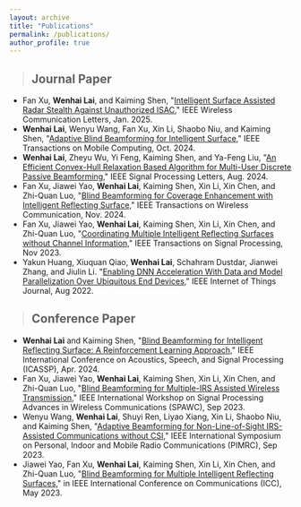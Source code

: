 ```yaml
---
layout: archive
title: "Publications"
permalink: /publications/
author_profile: true
---
```


> ## Journal Paper
* Fan Xu, **Wenhai Lai**, and Kaiming Shen, "[Intelligent Surface Assisted Radar Stealth Against Unauthorized ISAC,](/files/Fan_WCL_2025.pdf)" IEEE Wireless Communication Letters, Jan. 2025.
* **Wenhai Lai**, Wenyu Wang, Fan Xu, Xin Li, Shaobo Niu, and Kaiming Shen, "[Adaptive Blind Beamforming for Intelligent Surface,](/files/Lai_TMC_2024.pdf)" IEEE Transactions on Mobile Computing, Oct. 2024.
* **Wenhai Lai**, Zheyu Wu, Yi Feng, Kaiming Shen, and Ya-Feng Liu, "[An Efficient Convex-Hull Relaxation Based Algorithm for Multi-User Discrete Passive Beamforming,](/files/Lai_SPL_2024.pdf)" IEEE Signal Processing Letters, Aug. 2024.
* Fan Xu, Jiawei Yao, **Wenhai Lai**, Kaiming Shen, Xin Li, Xin Chen, and Zhi-Quan Luo, "[Blind Beamforming for Coverage Enhancement with Intelligent Reflecting Surface,](/files/Fan_TWC_2024.pdf)" IEEE Transactions on Wireless Communication, Nov. 2024.
* Fan Xu, Jiawei Yao, **Wenhai Lai**, Kaiming Shen, Xin Li, Xin Chen, and Zhi-Quan Luo, "[Coordinating Multiple Intelligent Reflecting Surfaces without Channel Information,](/files/Fan_TSP_2023.pdf)" IEEE Transactions on Signal Processing, Nov 2023.
* Yakun Huang, Xiuquan Qiao, **Wenhai Lai**, Schahram Dustdar, Jianwei Zhang, and Jiulin Li. "[Enabling DNN Acceleration With Data and Model Parallelization Over Ubiquitous End Devices,](https://ieeexplore.ieee.org/abstract/document/9538819)" IEEE Internet of Things Journal, Aug 2022.

> ## Conference Paper
* **Wenhai Lai** and Kaiming Shen, "[Blind Beamforming for Intelligent Reflecting Surface: A Reinforcement Learning Approach,](/files/Lai_ICASSP_2024.pdf)" IEEE International Conference on Acoustics, Speech, and Signal Processing (ICASSP), Apr. 2024.
* Fan Xu, Jiawei Yao, **Wenhai Lai**, Kaiming Shen, Xin Li, Xin Chen, and Zhi-Quan Luo, "[Blind Beamforming for Multiple-IRS Assisted Wireless Transmission,](/files/Fan_SPAWC_2023.pdf)" IEEE International Workshop on Signal Processing Advances in Wireless Communications (SPAWC), Sep 2023.
* Wenyu Wang, **Wenhai Lai**, Shuyi Ren, Liyao Xiang, Xin Li, Shaobo Niu, and Kaiming Shen, "[Adaptive Beamforming for Non-Line-of-Sight IRS-Assisted Communications without CSI,](/files/Wang_PIMRC_2023.pdf)" IEEE International Symposium on Personal, Indoor and Mobile Radio Communications (PIMRC), Sep 2023.
* Jiawei Yao, Fan Xu, **Wenhai Lai**, Kaiming Shen, Xin Li, Xin Chen, and Zhi-Quan Luo, "[Blind Beamforming for Multiple Intelligent Reflecting Surfaces,](/files/Yao_ICC_2023.pdf)" in IEEE International Conference on Communications (ICC), May 2023.


<!-- {% if author.googlescholar %}
  You can also find my articles on <u><a href="{{author.googlescholar}}">my Google Scholar profile</a>.</u>
{% endif %}

{% include base_path %}

{% for post in site.publications reversed %}
  {% include archive-single.html %}
{% endfor %}
 -->

